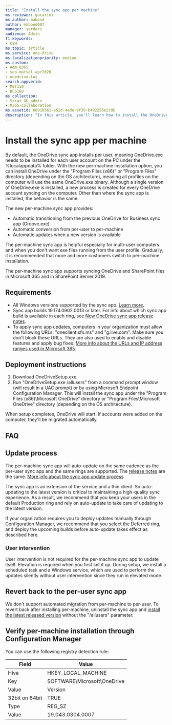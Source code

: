 ```yaml
---
title: "Install the sync app per machine"
ms.reviewer: gacarini
ms.author: mabond
author: mkbond007
manager: serdars
audience: Admin
f1.keywords:
- CSH
ms.topic: article
ms.service: one-drive
ms.localizationpriority: medium
ms.custom:
- Adm_O365
- seo-marvel-apr2020
- onedrive-toc
search.appverid:
- MET150
- BCS160
ms.collection:
- Strat_OD_admin
- M365-collaboration
ms.assetid: 6891b561-a52d-4ade-9f39-b492285e2c9b
description: "In this article, you'll learn how to install the OneDrive sync app for every user account on a Windows PC."
---
```


# Install the sync app per machine

By default, the OneDrive sync app installs per user, meaning OneDrive.exe needs to be installed for each user account on the PC under the %localappdata% folder. With the new per-machine installation option, you can install OneDrive under the "Program Files (x86)"  or "Program Files" directory (depending on the OS architecture), meaning all profiles on the computer will use the same OneDrive.exe binary. Although a single version of OneDrive.exe is installed, a new process is created for every OneDrive account syncing on the computer. Other than where the sync app is installed, the behavior is the same.

The new per-machine sync app provides:

- Automatic transitioning from the previous OneDrive for Business sync app (Groove.exe)
- Automatic conversion from per-user to per-machine
- Automatic updates when a new version is available

The per-machine sync app is helpful especially for multi-user computers and when you don't want exe files running from the user profile. Gradually, it is recommended that more and more customers switch to per-machine installation.

The per-machine sync app supports syncing OneDrive and SharePoint files in Microsoft 365 and in SharePoint Server 2019.

## Requirements

- All Windows versions supported by the sync app. [Learn more](https://support.office.com/article/cc0cb2b8-f446-445c-9b52-d3c2627d681e).
- Sync app builds 19.174.0902.0013 or later. For info about which sync app build is available in each ring, see [New OneDrive sync app release notes](https://support.office.com/article/845dcf18-f921-435e-bf28-4e24b95e5fc0).
- To apply sync app updates, computers in your organization must allow the following URLs: "oneclient.sfx.ms" and "g.live.com". Make sure you don't block these URLs. They are also used to enable and disable features and apply bug fixes. [More info about the URLs and IP address ranges used in Microsoft 365](/office365/enterprise/urls-and-ip-address-ranges).

## Deployment instructions

1. Download OneDriveSetup.exe.
2. Run "OneDriveSetup.exe /allusers" from a command prompt window (will result in a UAC prompt) or by using Microsoft Endpoint Configuration Manager. This will install the sync app under the "Program Files (x86)\Microsoft OneDrive" directory or "Program Files\Microsoft OneDrive" directory (depending on the OS architecture).

When setup completes, OneDrive will start. If accounts were added on the computer, they'll be migrated automatically.

## FAQ

<!-- Does this belong in the Updates and rings article?
**Will the same update rings apply to per-machine?**
If you selected the Insiders ring (via the [Windows Insider program](https://insider.windows.com/) or [Office Insider](https://products.office.com/office-insider) programs) or are in the default Production ring, you are in the same ring as before.

In the past, you may have used a user policy (under HKCU) to select the Deferred ring ([Receive OneDrive sync app updates on the Deferred ring](./use-group-policy.md#EnableEnterpriseUpdate)). This  policy won't work with the per-machine install. To select the ring, use the computer policy (under HKLM) instead ([Set the sync app update ring](use-group-policy.md#set-the-sync-app-update-ring)).-->

## Update process

The per-machine sync app will auto-update on the same cadence as the per-user sync app and the same rings are supported. The [release notes](https://support.office.com/article/845dcf18-f921-435e-bf28-4e24b95e5fc0) are the same. [More info about the sync app update process](sync-client-update-process.md)

The sync app is an extension of the service and a thin client. So auto-updating to the latest version is critical to maintaining a high-quality sync experience. As a result, we recommend that you keep your users in the default Production ring and rely on auto-update to take care of updating to the latest version.

If your organization requires you to deploy updates manually through Configuration Manager, we recommend that you select the Deferred ring, and deploy the upcoming builds before auto-update takes effect as described here.

### User intervention

User intervention is not required for the per-machine sync app to update itself. Elevation is required when you first set it up. During setup, we install a scheduled task and a Windows service, which are used to perform the updates silently without user intervention since they run in elevated mode.

## Revert back to the per-user sync app

We don't support automated migration from per-machine to per-user. To revert back after installing per-machine, uninstall the sync app and [install the latest released version](https://go.microsoft.com/fwlink/?linkid=844652) without the "/allusers" parameter.

## Verify per-machine installation through Configuration Manager

You can use the following registry detection rule:

|Field|Value|
|---|---|
|Hive|HKEY_LOCAL_MACHINE|
|Key|SOFTWARE\Microsoft\OneDrive|
|Value|Version|
|32bit on 64bit| TRUE|
|Type|REG_SZ|
|Value|19.043.0304.0007|
